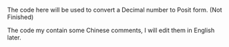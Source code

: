 The code here will be used to convert a Decimal number to Posit form. (Not Finished)

The code my contain some Chinese comments, I will edit them in English later.
